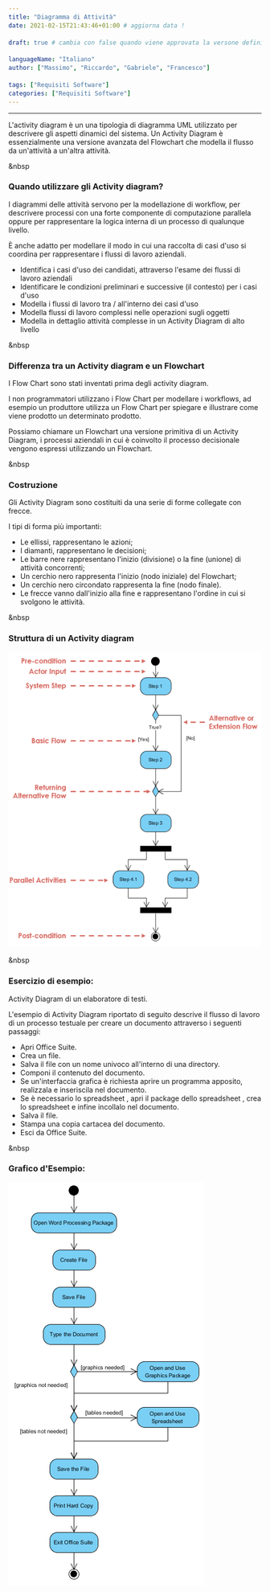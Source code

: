 ```yaml
--- 
title: "Diagramma di Attività"
date: 2021-02-15T21:43:46+01:00 # aggiorna data !

draft: true # cambia con false quando viene approvata la versone definitiva !

languageName: "Italiano"
author: ["Massimo", "Riccardo", "Gabriele", "Francesco"] 

tags: ["Requisiti Software"]   
categories: ["Requisiti Software"]   
---  
```



---
L'activity diagram è un una tipologia di diagramma UML utilizzato per descrivere gli aspetti dinamici del sistema. Un Activity Diagram è essenzialmente una versione avanzata del Flowchart che modella il flusso da un'attività a un'altra attività.

&nbsp
### Quando utilizzare gli Activity diagram?

I diagrammi delle attività servono per la modellazione di workflow, per descrivere processi con una forte componente di computazione parallela oppure per rappresentare la logica interna di un processo di qualunque livello.

È anche adatto per modellare il modo in cui una raccolta di casi d'uso si coordina per rappresentare i flussi di lavoro aziendali.

- Identifica i casi d'uso dei candidati, attraverso l'esame dei flussi di lavoro aziendali
- Identificare le condizioni preliminari e successive (il contesto) per i casi d'uso
- Modella i flussi di lavoro tra / all'interno dei casi d'uso
- Modella flussi di lavoro complessi nelle operazioni sugli oggetti
- Modella in dettaglio attività complesse in un Activity Diagram di alto livello

&nbsp
### Differenza tra un Activity diagram e un Flowchart

I Flow Chart sono stati inventati prima degli activity diagram.

I non programmatori utilizzano i Flow Chart per modellare i workflows, ad esempio un produttore utilizza un Flow Chart per spiegare e illustrare come viene prodotto un determinato prodotto.

Possiamo chiamare un Flowchart una versione primitiva di un Activity Diagram, i processi aziendali in cui è coinvolto il processo decisionale vengono espressi utilizzando un Flowchart.

&nbsp
### Costruzione

Gli Activity Diagram sono costituiti da una serie di forme collegate con frecce.

I tipi di forma più importanti:

- Le ellissi, rappresentano le azioni;
- I diamanti, rappresentano le decisioni;
- Le barre nere rappresentano l'inizio (divisione) o la fine (unione) di attività concorrenti;
- Un cerchio nero rappresenta l'inizio (nodo iniziale) del Flowchart;
- Un cerchio nero circondato rappresenta la fine (nodo finale).
- Le frecce vanno dall'inizio alla fine e rappresentano l'ordine in cui si svolgono le attività.

&nbsp
### Struttura di un Activity diagram

![Activity Diagram Structure](Activity%20Diagram%20-%20ENG%206aa4b6c2df1043ab800dde8c0093faff/1.png)

&nbsp
### Esercizio di esempio:

Activity Diagram di un elaboratore di testi.

L'esempio di Activity Diagram riportato di seguito descrive il flusso di lavoro di un processo testuale per creare un documento attraverso i seguenti passaggi:

- Apri Office Suite.
- Crea un file.
- Salva il file con un nome univoco all'interno di una directory.
- Componi il contenuto del documento.
- Se un'interfaccia grafica è richiesta aprire un programma apposito, realizzala e inseriscila nel documento.
- Se è necessario lo spreadsheet , apri il package dello spreadsheet , crea lo spreadsheet e infine incollalo nel documento.
- Salva il file.
- Stampa una copia cartacea del documento.
- Esci da Office Suite.

&nbsp
### Grafico d'Esempio:

![Activity Diagram Graph](Activity%20Diagram%20-%20ENG%206aa4b6c2df1043ab800dde8c0093faff/2.png)





